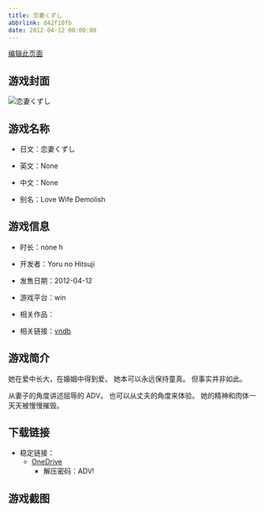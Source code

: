 ```yaml
---
title: 恋妻くずし
abbrlink: d42f10fb
date: 2012-04-12 00:00:00
---
```

[编辑此页面](https://github.com/ACG-3/ADV3-source/blob/main/source/_posts/games/%E6%81%8B%E5%A6%BB%E3%81%8F%E3%81%9A%E3%81%97.md)

## 游戏封面

![恋妻くずし](https://pan.timero.xyz/d/onedrive/img_lib_001/%E6%81%8B%E5%A6%BB%E3%81%8F%E3%81%9A%E3%81%97_cover.avif)


## 游戏名称

- 日文：恋妻くずし
- 英文：None
- 中文：None

- 别名：Love Wife Demolish


## 游戏信息

- 时长：none h
- 开发者：Yoru no Hitsuji
- 发售日期：2012-04-12
- 游戏平台：win
- 相关作品：

- 相关链接：[vndb](https://vndb.org/v10568)


## 游戏简介

她在爱中长大，在婚姻中得到爱。
她本可以永远保持童真。
但事实并非如此。

从妻子的角度讲述屈辱的 ADV。
也可以从丈夫的角度来体验。
她的精神和肉体一天天被慢慢摧毁。




## 下载链接

- 稳定链接：
    - [OneDrive](https://pan.timero.xyz/onedrive/adv_lib_001/%E6%81%8B%E5%A6%BB%E3%81%8F%E3%81%9A%E3%81%97)
        - 解压密码：ADV!



## 游戏截图


